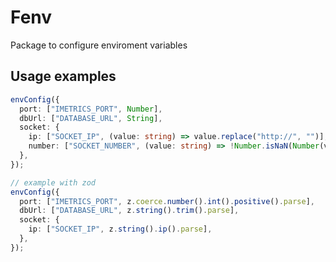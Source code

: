 # Fenv

Package to configure enviroment variables

## Usage examples

```ts
envConfig({
  port: ["IMETRICS_PORT", Number],
  dbUrl: ["DATABASE_URL", String],
  socket: {
    ip: ["SOCKET_IP", (value: string) => value.replace("http://", "")],
    number: ["SOCKET_NUMBER", (value: string) => !Number.isNaN(Number(value))],
  },
});
```

```ts
// example with zod
envConfig({
  port: ["IMETRICS_PORT", z.coerce.number().int().positive().parse],
  dbUrl: ["DATABASE_URL", z.string().trim().parse],
  socket: {
    ip: ["SOCKET_IP", z.string().ip().parse],
  },
});
```
